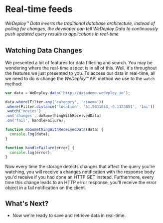 # Real-time feeds

###### *WeDeploy™ Data* inverts the traditional database architecture, instead of polling for changes, the developer can tell WeDeploy Data to continuously push updated query results to applications in real-time.

<!-- <article id="watching-data-changes"> -->

## Watching Data Changes

We presented a lot of features for data filtering and search. You may be wondering where the real-time aspect is in all of this. Well, it's throughout the features we just presented to you. To access our data in real-time, all we need to do is change the *WeDeploy™* API method we use to the `watch` method:

```js
var data = WeDeploy.data('http://datademo.wedeploy.io');

data.where(Filter.any('category', 'cinema'))
.where(Filter.distance('location', '51.5031653,-0.1123051', '1mi'))
.watch('movies')
.on('changes', doSomethingWithReceivedData)
.on('fail', handleFailure);

function doSomethingWithReceivedData(data) {
  console.log(data);
}

function handleFailure(error) {
  console.log(error);
}
```

Now every time the storage detects changes that affect the query you're watching, you will receive a changes notification with the response body you'd receive if you had done an HTTP GET instead. Furthermore, every time this change leads to an HTTP error response, you'll receive the error object in a fail notification on the client.


<!-- </article> -->


## What's Next?

* Now we're ready to save and retrieve data in real-time.
